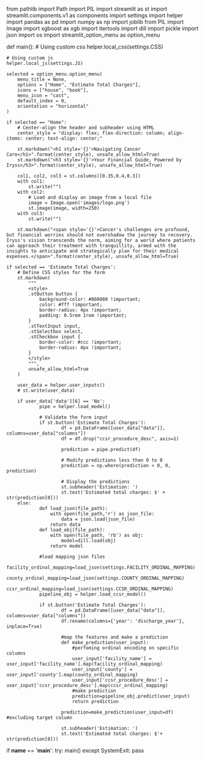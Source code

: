 from pathlib import Path
import PIL
import streamlit as st
import streamlit.components.v1 as components
import settings
import helper
import pandas as pd
import numpy as np
import joblib
from PIL import Image
import xgboost as xgb
import itertools
import dill
import pickle
import json
import os
import streamlit_option_menu as option_menu


def main():
    # Using custom css
    helper.local_css(settings.CSS)

    # Using custom js
    helper.local_js(settings.JS)

    selected = option_menu.option_menu(
        menu_title = None,
        options = ["Home", "Estimate Total Charges"],
        icons = ["house", "book"],
        menu_icon = "cast",
        default_index = 0,
        orientation = "horizontal"
    )

    if selected == "Home":
        # Center-align the header and subheader using HTML
        center_style = "display: flex; flex-direction: column; align-items: center; text-align: center;"

        st.markdown("<h1 style='{}'>Navigating Cancer Care</h1>".format(center_style), unsafe_allow_html=True)
        st.markdown("<h3 style='{}'>Your Financial Guide, Powered by Iryss</h3>".format(center_style), unsafe_allow_html=True)

        col1, col2, col3 = st.columns([0.35,0.4,0.3])
        with col1:
            st.write("")
        with col2:
            # Load and display an image from a local file
            image = Image.open('images/logo.png')
            st.image(image, width=250)
        with col3:
            st.write("")

        st.markdown("<span style='{}'>Cancer's challenges are profound, but financial worries should not overshadow the journey to recovery. Iryss's vision transcends the norm, aiming for a world where patients can approach their treatment with tranquillity, armed with the insights to anticipate and strategically plan for their medical expenses.</span>".format(center_style), unsafe_allow_html=True)

    if selected == 'Estimate Total Charges':
        # Define CSS styles for the form
        st.markdown(
            """
            <style>
            .stButton button {
                background-color: #808080 !important;
                color: #fff !important;
                border-radius: 4px !important;
                padding: 0.5rem 1rem !important;
            }
            .stTextInput input,
            .stSelectbox select,
            .stCheckbox input {
                border-color: #ccc !important;
                border-radius: 4px !important;
            }
            </style>
            """,
            unsafe_allow_html=True
        )

        user_data = helper.user_inputs()
        # st.write(user_data)

        if user_data['data'][6] == 'No':
                pipe = helper.load_model()

                # Validate the form input
                if st.button('Estimate Total Charges'):
                        df = pd.DataFrame([user_data["data"]], columns=user_data["columns"])
                        df = df.drop("ccsr_procedure_desc", axis=1)

                        prediction = pipe.predict(df)

                        # Modify predictions less than 0 to 0
                        prediction = np.where(prediction < 0, 0, prediction)

                        # Display the predictions
                        st.subheader('Estimation: ')
                        st.text('Estimated total charges: $' + str(prediction[0]))
        else:
                def load_json(file_path):
                    with open(file_path,'r') as json_file:
                        data = json.load(json_file)
                    return data
                def load_obj(file_path):
                    with open(file_path, 'rb') as obj:
                        model=dill.load(obj)
                    return model

                #load mapping json files
                facility_ordinal_mapping=load_json(settings.FACILITY_ORDINAL_MAPPING)
                county_ordinal_mapping=load_json(settings.COUNTY_ORDINAL_MAPPING)
                ccsr_ordinal_mapping=load_json(settings.CCSR_ORDINAL_MAPPING)
                pipeline_obj = helper.load_ccsr_model()

                if st.button('Estimate Total Charges'):
                        df = pd.DataFrame([user_data["data"]], columns=user_data["columns"])
                        df.rename(columns={'year': 'discharge_year'}, inplace=True)
                        
                        #map the features and make a prediction
                        def make_prediction(user_input):
                            #perfoming ordinal encoding on specific columns
                            user_input['facility_name'] = user_input['facility_name'].map(facility_ordinal_mapping)
                            user_input['county'] = user_input['county'].map(county_ordinal_mapping)
                            user_input['ccsr_procedure_desc'] = user_input['ccsr_procedure_desc'].map(ccsr_ordinal_mapping)
                            #make prediction
                            prediction=pipeline_obj.predict(user_input)
                            return prediction
                        
                        prediction=make_prediction(user_input=df) #excluding target column

                        st.subheader('Estimation: ')
                        st.text('Estimated total charges: $'+ str(prediction[0]))



if __name__ == '__main__':
    try:
        main()
    except SystemExit:
        pass
